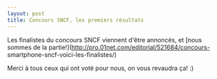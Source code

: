 ```yaml
---
layout: post
title: Concours SNCF, les premiers résultats
---
```

Les finalistes du concours SNCF viennent d'être annoncés, et [nous sommes de la
partie!](http://pro.01net.com/editorial/521684/concours-
smartphone-sncf-voici-les-finalistes/)

Merci à tous ceux qui ont voté pour nous, on vous revaudra ça! :)

